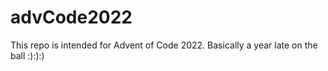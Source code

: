 # advCode2022
This repo is intended for Advent of Code 2022. Basically a year late on the ball :):):)
